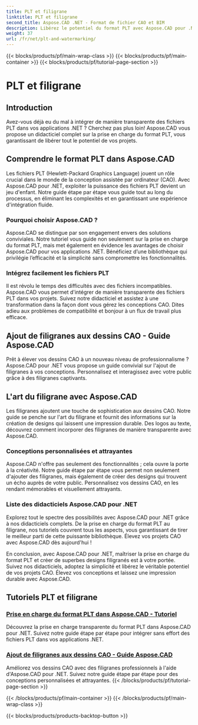 ```yaml
---
title: PLT et filigrane
linktitle: PLT et filigrane
second_title: Aspose.CAD .NET - Format de fichier CAO et BIM
description: Libérez le potentiel du format PLT avec Aspose.CAD pour .NET. Intégrez sans effort des fichiers PLT dans vos applications grâce à nos didacticiels étape par étape.
weight: 37
url: /fr/net/plt-and-watermarking/
---
```


{{< blocks/products/pf/main-wrap-class >}}
{{< blocks/products/pf/main-container >}}
{{< blocks/products/pf/tutorial-page-section >}}

# PLT et filigrane


## Introduction

Avez-vous déjà eu du mal à intégrer de manière transparente des fichiers PLT dans vos applications .NET ? Cherchez pas plus loin! Aspose.CAD vous propose un didacticiel complet sur la prise en charge du format PLT, vous garantissant de libérer tout le potentiel de vos projets.

## Comprendre le format PLT dans Aspose.CAD

Les fichiers PLT (Hewlett-Packard Graphics Language) jouent un rôle crucial dans le monde de la conception assistée par ordinateur (CAO). Avec Aspose.CAD pour .NET, exploiter la puissance des fichiers PLT devient un jeu d'enfant. Notre guide étape par étape vous guide tout au long du processus, en éliminant les complexités et en garantissant une expérience d'intégration fluide.

### Pourquoi choisir Aspose.CAD ?

Aspose.CAD se distingue par son engagement envers des solutions conviviales. Notre tutoriel vous guide non seulement sur la prise en charge du format PLT, mais met également en évidence les avantages de choisir Aspose.CAD pour vos applications .NET. Bénéficiez d’une bibliothèque qui privilégie l’efficacité et la simplicité sans compromettre les fonctionnalités.

### Intégrez facilement les fichiers PLT

Il est révolu le temps des difficultés avec des fichiers incompatibles. Aspose.CAD vous permet d'intégrer de manière transparente des fichiers PLT dans vos projets. Suivez notre didacticiel et assistez à une transformation dans la façon dont vous gérez les conceptions CAO. Dites adieu aux problèmes de compatibilité et bonjour à un flux de travail plus efficace.

## Ajout de filigranes aux dessins CAO - Guide Aspose.CAD

Prêt à élever vos dessins CAO à un nouveau niveau de professionnalisme ? Aspose.CAD pour .NET vous propose un guide convivial sur l'ajout de filigranes à vos conceptions. Personnalisez et interagissez avec votre public grâce à des filigranes captivants.

## L'art du filigrane avec Aspose.CAD

Les filigranes ajoutent une touche de sophistication aux dessins CAO. Notre guide se penche sur l'art du filigrane et fournit des informations sur la création de designs qui laissent une impression durable. Des logos au texte, découvrez comment incorporer des filigranes de manière transparente avec Aspose.CAD.

### Conceptions personnalisées et attrayantes

Aspose.CAD n'offre pas seulement des fonctionnalités ; cela ouvre la porte à la créativité. Notre guide étape par étape vous permet non seulement d'ajouter des filigranes, mais également de créer des designs qui trouvent un écho auprès de votre public. Personnalisez vos dessins CAO, en les rendant mémorables et visuellement attrayants.

### Liste des didacticiels Aspose.CAD pour .NET

Explorez tout le spectre des possibilités avec Aspose.CAD pour .NET grâce à nos didacticiels complets. De la prise en charge du format PLT au filigrane, nos tutoriels couvrent tous les aspects, vous garantissant de tirer le meilleur parti de cette puissante bibliothèque. Élevez vos projets CAO avec Aspose.CAD dès aujourd'hui !

En conclusion, avec Aspose.CAD pour .NET, maîtriser la prise en charge du format PLT et créer de superbes designs filigranés est à votre portée. Suivez nos didacticiels, adoptez la simplicité et libérez le véritable potentiel de vos projets CAO. Élevez vos conceptions et laissez une impression durable avec Aspose.CAD.
## Tutoriels PLT et filigrane
### [Prise en charge du format PLT dans Aspose.CAD - Tutoriel](./plt-format-support-in-aspose-cad/)
Découvrez la prise en charge transparente du format PLT dans Aspose.CAD pour .NET. Suivez notre guide étape par étape pour intégrer sans effort des fichiers PLT dans vos applications .NET.
### [Ajout de filigranes aux dessins CAO - Guide Aspose.CAD](./adding-watermarks-to-cad-drawings/)
Améliorez vos dessins CAO avec des filigranes professionnels à l'aide d'Aspose.CAD pour .NET. Suivez notre guide étape par étape pour des conceptions personnalisées et attrayantes.
{{< /blocks/products/pf/tutorial-page-section >}}

{{< /blocks/products/pf/main-container >}}
{{< /blocks/products/pf/main-wrap-class >}}

{{< blocks/products/products-backtop-button >}}
